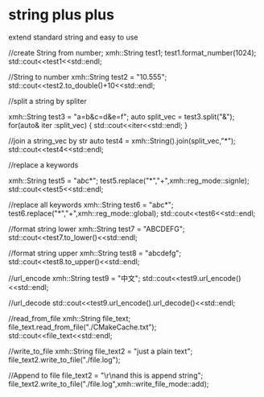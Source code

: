 # string plus plus
extend standard string and easy to use

   //create String from number;
   xmh::String test1;
   test1.format_number(1024);
   std::cout<<test1<<std::endl;

   //String to number
   xmh::String test2 = "10.555";
   std::cout<<test2.to_double()+10<<std::endl;

   //split a string by spliter

   xmh::String test3 = "a=b&c=d&e=f";
   auto split_vec = test3.split("&");
   for(auto& iter :split_vec)
   {
      std::cout<<iter<<std::endl;
   }

   //join a string_vec by str
   auto test4 = xmh::String().join(split_vec,"*");
   std::cout<<test4<<std::endl;

   //replace a  keywords

   xmh::String test5 = "a*b*c*";
   test5.replace("*","+",xmh::reg_mode::signle);
   std::cout<<test5<<std::endl;

   //replace all  keywords
   xmh::String test6 = "a*b*c*";
   test6.replace("*","+",xmh::reg_mode::global);
   std::cout<<test6<<std::endl;

   //format string lower
   xmh::String test7 = "ABCDEFG";
   std::cout<<test7.to_lower()<<std::endl;

   //format string upper
   xmh::String test8 = "abcdefg";
   std::cout<<test8.to_upper()<<std::endl;

   //url_encode
   xmh::String test9 = "中文";
   std::cout<<test9.url_encode()<<std::endl;

   //url_decode
   std::cout<<test9.url_encode().url_decode()<<std::endl;

   //read_from_file
   xmh::String file_text;
   file_text.read_from_file("./CMakeCache.txt");
   std::cout<<file_text<<std::endl;


   //write_to_file
   xmh::String file_text2 = "just a plain text";
   file_text2.write_to_file("./file.log");

   //Append to file
   file_text2 = "\r\nand this is append string";
   file_text2.write_to_file("./file.log",xmh::write_file_mode::add);


